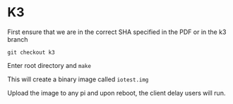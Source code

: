 # K3

First ensure that we are in the correct SHA specified in the PDF or in the k3 branch

```
git checkout k3
```

Enter root directory and `make`

This will create a binary image called `iotest.img`

Upload the image to any pi and upon reboot, the client delay users will run.
